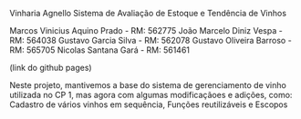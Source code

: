 Vinharia Agnello
Sistema de Avaliação de Estoque e Tendência de Vinhos

Marcos Vinicius Aquino Prado - RM: 562775
João Marcelo Diniz Vespa - RM: 564038
Gustavo Garcia Silva - RM: 562078
Gustavo Oliveira Barroso - RM: 565705
Nicolas Santana Gará - RM: 561461

(link do github pages)

Neste projeto, mantivemos a base do sistema de gerenciamento de vinho utilizada no CP 1, mas agora com algumas modificaçãoes e adições, como: Cadastro de vários vinhos em sequência, Funções reutilizáveis e Escopos